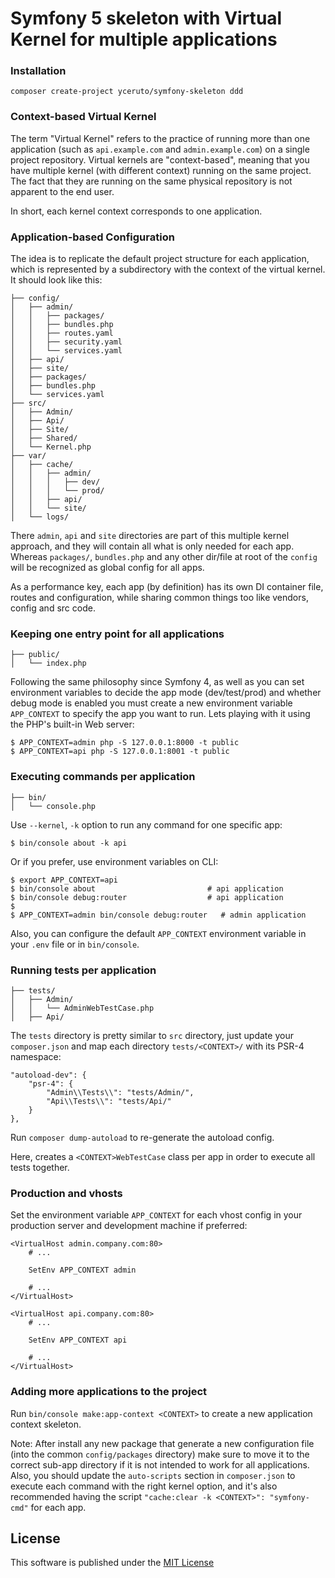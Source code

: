 # Symfony 5 skeleton with Virtual Kernel for multiple applications

### Installation

    composer create-project yceruto/symfony-skeleton ddd

### Context-based Virtual Kernel

The term "Virtual Kernel" refers to the practice of running more than one application (such as `api.example.com` and `admin.example.com`) on a single project repository. Virtual kernels are "context-based", meaning that you have multiple kernel (with different context) running on the same project. The fact that they are running on the same physical repository is not apparent to the end user.

In short, each kernel context corresponds to one application.

### Application-based Configuration

The idea is to replicate the default project structure for each application, which is represented by a subdirectory with the context of the virtual kernel. It should look like this:

    ├── config/
    │   ├── admin/
    │   │   ├── packages/
    │   │   ├── bundles.php
    │   │   ├── routes.yaml
    │   │   ├── security.yaml
    │   │   └── services.yaml
    │   ├── api/
    │   ├── site/
    │   ├── packages/
    │   ├── bundles.php
    │   └── services.yaml
    ├── src/
    │   ├── Admin/
    │   ├── Api/
    │   ├── Site/
    │   ├── Shared/
    │   └── Kernel.php
    ├── var/
    │   ├── cache/
    │   │   ├── admin/
    │   │   │   ├── dev/
    │   │   │   └── prod/
    │   │   ├── api/
    │   │   └── site/
    │   └── logs/

There `admin`, `api` and `site` directories are part of this multiple kernel approach, and they will contain all what is only needed for each app. Whereas `packages/`, `bundles.php` and any other dir/file at root of the `config` will be recognized as global config for all apps.

As a performance key, each app (by definition) has its own DI container file, routes and configuration, while sharing common things too like vendors, config and src code.

### Keeping one entry point for all applications

    ├── public/
    │   └── index.php

Following the same philosophy since Symfony 4, as well as you can set environment variables to decide the app mode (dev/test/prod) and whether debug mode is enabled you must create a new environment variable `APP_CONTEXT` to specify the app you want to run. Lets playing with it using the PHP's built-in Web server:

    $ APP_CONTEXT=admin php -S 127.0.0.1:8000 -t public
    $ APP_CONTEXT=api php -S 127.0.0.1:8001 -t public   

### Executing commands per application

    ├── bin/
    │   └── console.php

Use `--kernel`, `-k` option to run any command for one specific app:

    $ bin/console about -k api
    
Or if you prefer, use environment variables on CLI:

    $ export APP_CONTEXT=api
    $ bin/console about                         # api application
    $ bin/console debug:router                  # api application
    $
    $ APP_CONTEXT=admin bin/console debug:router   # admin application

Also, you can configure the default `APP_CONTEXT` environment variable in your `.env` file or in `bin/console`.

### Running tests per application

    ├── tests/
    │   ├── Admin/
    │   │   └── AdminWebTestCase.php
    │   ├── Api/

The `tests` directory is pretty similar to `src` directory, just update your `composer.json` and map each directory `tests/<CONTEXT>/` with its PSR-4 namespace:

    "autoload-dev": {
        "psr-4": {
            "Admin\\Tests\\": "tests/Admin/",
            "Api\\Tests\\": "tests/Api/"
        }
    },

Run `composer dump-autoload` to re-generate the autoload config.
    
Here, creates a `<CONTEXT>WebTestCase` class per app in order to execute all tests together.

### Production and vhosts

Set the environment variable `APP_CONTEXT` for each vhost config in your production server and development machine if preferred:

    <VirtualHost admin.company.com:80>
        # ...
        
        SetEnv APP_CONTEXT admin
        
        # ...
    </VirtualHost>

    <VirtualHost api.company.com:80>
        # ...
        
        SetEnv APP_CONTEXT api
        
        # ...
    </VirtualHost>
 
### Adding more applications to the project

Run `bin/console make:app-context <CONTEXT>` to create a new application context skeleton.

Note: After install any new package that generate a new configuration file (into the common `config/packages` directory) make sure to move it to the correct sub-app directory if it is not intended to work for all applications.
Also, you should update the `auto-scripts` section in `composer.json` to execute each command with the right kernel option, and it's also recommended having the script `"cache:clear -k <CONTEXT>": "symfony-cmd"` for each app.

License
-------

This software is published under the [MIT License](LICENSE)
